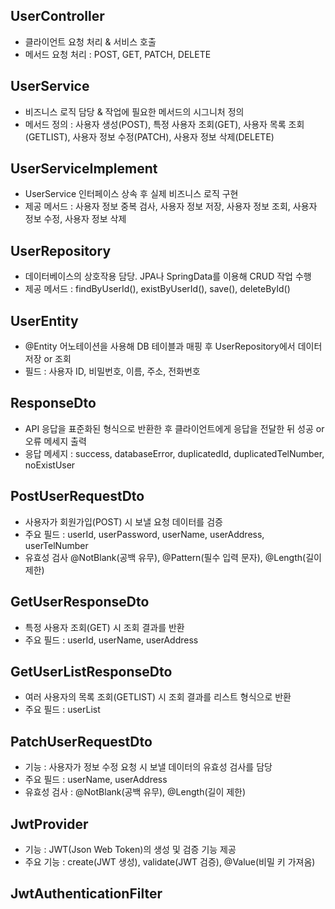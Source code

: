 ## UserController
- 클라이언트 요청 처리 & 서비스 호출
- 메서드 요청 처리 : POST, GET, PATCH, DELETE

## UserService
- 비즈니스 로직 담당 & 작업에 필요한 메서드의 시그니처 정의
- 메서드 정의 : 사용자 생성(POST), 특정 사용자 조회(GET), 사용자 목록 조회(GETLIST), 사용자 정보 수정(PATCH), 사용자 정보 삭제(DELETE)

## UserServiceImplement
- UserService 인터페이스 상속 후 실제 비즈니스 로직 구현
- 제공 메서드 : 사용자 정보 중복 검사, 사용자 정보 저장, 사용자 정보 조회, 사용자 정보 수정, 사용자 정보 삭제

## UserRepository
- 데이터베이스의 상호작용 담당. JPA나 SpringData를 이용해 CRUD 작업 수행
- 제공 메서드 : findByUserId(), existByUserId(), save(), deleteById()

## UserEntity
- @Entity 어노테이션을 사용해 DB 테이블과 매핑 후 UserRepository에서 데이터 저장 or 조회
- 필드 : 사용자 ID, 비밀번호, 이름, 주소, 전화번호

## ResponseDto
- API 응답을 표준화된 형식으로 반환한 후 클라이언트에게 응답을 전달한 뒤 성공 or 오류 메세지 출력
- 응답 메세지 : success, databaseError, duplicatedId, duplicatedTelNumber, noExistUser

## PostUserRequestDto
- 사용자가 회원가입(POST) 시 보낼 요청 데이터를 검증
- 주요 필드 : userId, userPassword, userName, userAddress, userTelNumber
- 유효성 검사 @NotBlank(공백 유무), @Pattern(필수 입력 문자), @Length(길이 제한)

## GetUserResponseDto
- 특정 사용자 조회(GET) 시 조회 결과를 반환
- 주요 필드 : userId, userName, userAddress

## GetUserListResponseDto
- 여러 사용자의 목록 조회(GETLIST) 시 조회 결과를 리스트 형식으로 반환
- 주요 필드 : userList

## PatchUserRequestDto
- 기능 : 사용자가 정보 수정 요청 시 보낼 데이터의 유효성 검사를 담당
- 주요 필드 : userName, userAddress
- 유효성 검사 : @NotBlank(공백 유무), @Length(길이 제한)

## JwtProvider
- 기능 : JWT(Json Web Token)의 생성 및 검증 기능 제공
- 주요 기능 : create(JWT 생성), validate(JWT 검증), @Value(비밀 키 가져옴)

## JwtAuthenticationFilter